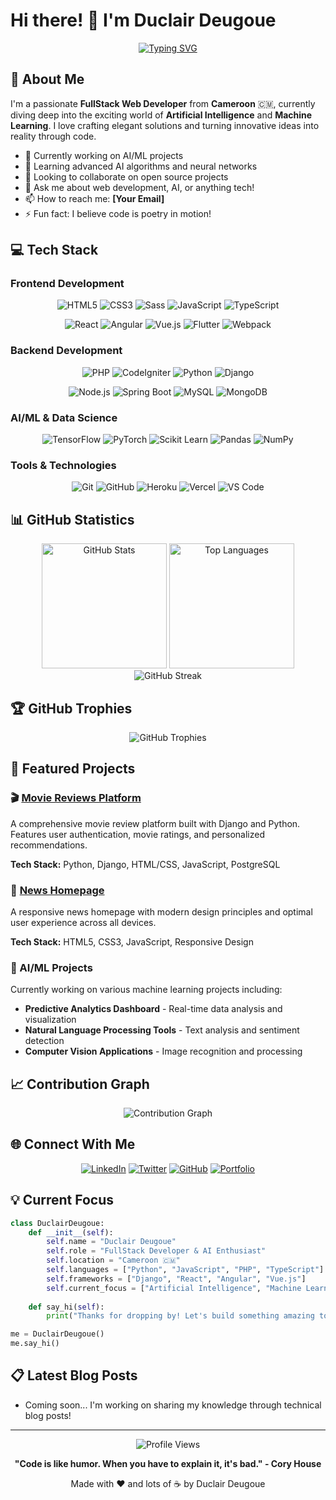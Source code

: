 # Hi there! 👋 I'm Duclair Deugoue

<div align="center">
  
[![Typing SVG](https://readme-typing-svg.herokuapp.com?font=Fira+Code&pause=1000&color=36BCF7&center=true&vCenter=true&width=435&lines=Cameroonian+FullStack+Developer;AI+%26+ML+Enthusiast;Building+the+Future+with+Code)](https://git.io/typing-svg)

</div>

## 🚀 About Me

I'm a passionate **FullStack Web Developer** from **Cameroon** 🇨🇲, currently diving deep into the exciting world of **Artificial Intelligence** and **Machine Learning**. I love crafting elegant solutions and turning innovative ideas into reality through code.

- 🔭 Currently working on AI/ML projects
- 🌱 Learning advanced AI algorithms and neural networks
- 👯 Looking to collaborate on open source projects
- 💬 Ask me about web development, AI, or anything tech!
- 📫 How to reach me: **[Your Email]**
- ⚡ Fun fact: I believe code is poetry in motion!

## 💻 Tech Stack

### Frontend Development
<p align="center">
  <img src="https://img.shields.io/badge/HTML5-E34F26?style=for-the-badge&logo=html5&logoColor=white" alt="HTML5"/>
  <img src="https://img.shields.io/badge/CSS3-1572B6?style=for-the-badge&logo=css3&logoColor=white" alt="CSS3"/>
  <img src="https://img.shields.io/badge/Sass-CC6699?style=for-the-badge&logo=sass&logoColor=white" alt="Sass"/>
  <img src="https://img.shields.io/badge/JavaScript-F7DF1E?style=for-the-badge&logo=javascript&logoColor=black" alt="JavaScript"/>
  <img src="https://img.shields.io/badge/TypeScript-007ACC?style=for-the-badge&logo=typescript&logoColor=white" alt="TypeScript"/>
</p>

<p align="center">
  <img src="https://img.shields.io/badge/React-20232A?style=for-the-badge&logo=react&logoColor=61DAFB" alt="React"/>
  <img src="https://img.shields.io/badge/Angular-DD0031?style=for-the-badge&logo=angular&logoColor=white" alt="Angular"/>
  <img src="https://img.shields.io/badge/Vue.js-35495E?style=for-the-badge&logo=vuedotjs&logoColor=4FC08D" alt="Vue.js"/>
  <img src="https://img.shields.io/badge/Flutter-02569B?style=for-the-badge&logo=flutter&logoColor=white" alt="Flutter"/>
  <img src="https://img.shields.io/badge/Webpack-8DD6F9?style=for-the-badge&logo=webpack&logoColor=black" alt="Webpack"/>
</p>

### Backend Development
<p align="center">
  <img src="https://img.shields.io/badge/PHP-777BB4?style=for-the-badge&logo=php&logoColor=white" alt="PHP"/>
  <img src="https://img.shields.io/badge/CodeIgniter-EF4223?style=for-the-badge&logo=codeigniter&logoColor=white" alt="CodeIgniter"/>
  <img src="https://img.shields.io/badge/Python-3776AB?style=for-the-badge&logo=python&logoColor=white" alt="Python"/>
  <img src="https://img.shields.io/badge/Django-092E20?style=for-the-badge&logo=django&logoColor=white" alt="Django"/>
</p>

<p align="center">
  <img src="https://img.shields.io/badge/Node.js-43853D?style=for-the-badge&logo=node.js&logoColor=white" alt="Node.js"/>
  <img src="https://img.shields.io/badge/Spring_Boot-6DB33F?style=for-the-badge&logo=spring&logoColor=white" alt="Spring Boot"/>
  <img src="https://img.shields.io/badge/MySQL-005C84?style=for-the-badge&logo=mysql&logoColor=white" alt="MySQL"/>
  <img src="https://img.shields.io/badge/MongoDB-4EA94B?style=for-the-badge&logo=mongodb&logoColor=white" alt="MongoDB"/>
</p>

### AI/ML & Data Science
<p align="center">
  <img src="https://img.shields.io/badge/TensorFlow-FF6F00?style=for-the-badge&logo=tensorflow&logoColor=white" alt="TensorFlow"/>
  <img src="https://img.shields.io/badge/PyTorch-EE4C2C?style=for-the-badge&logo=pytorch&logoColor=white" alt="PyTorch"/>
  <img src="https://img.shields.io/badge/scikit_learn-F7931E?style=for-the-badge&logo=scikit-learn&logoColor=white" alt="Scikit Learn"/>
  <img src="https://img.shields.io/badge/Pandas-2C2D72?style=for-the-badge&logo=pandas&logoColor=white" alt="Pandas"/>
  <img src="https://img.shields.io/badge/Numpy-777BB4?style=for-the-badge&logo=numpy&logoColor=white" alt="NumPy"/>
</p>

### Tools & Technologies
<p align="center">
  <img src="https://img.shields.io/badge/Git-F05032?style=for-the-badge&logo=git&logoColor=white" alt="Git"/>
  <img src="https://img.shields.io/badge/GitHub-100000?style=for-the-badge&logo=github&logoColor=white" alt="GitHub"/>
  <img src="https://img.shields.io/badge/Heroku-430098?style=for-the-badge&logo=heroku&logoColor=white" alt="Heroku"/>
  <img src="https://img.shields.io/badge/Vercel-000000?style=for-the-badge&logo=vercel&logoColor=white" alt="Vercel"/>
  <img src="https://img.shields.io/badge/VS_Code-0078D4?style=for-the-badge&logo=visual%20studio%20code&logoColor=white" alt="VS Code"/>
</p>

## 📊 GitHub Statistics

<div align="center">
  <img src="https://github-readme-stats.vercel.app/api?username=duclairdeugoue&show_icons=true&theme=tokyonight&hide_border=true&count_private=true" alt="GitHub Stats" height="200"/>
  <img src="https://github-readme-stats.vercel.app/api/top-langs/?username=duclairdeugoue&layout=compact&theme=tokyonight&hide_border=true" alt="Top Languages" height="200"/>
</div>

<div align="center">
  <img src="https://github-readme-streak-stats.herokuapp.com/?user=duclairdeugoue&theme=tokyonight&hide_border=true" alt="GitHub Streak"/>
</div>

## 🏆 GitHub Trophies
<div align="center">
  <img src="https://github-profile-trophy.vercel.app/?username=duclairdeugoue&theme=tokyonight&no-frame=true&row=1&column=6" alt="GitHub Trophies"/>
</div>

## 🚀 Featured Projects

### 🎬 [Movie Reviews Platform](https://duclairdeugoue.pythonanywhere.com/)
A comprehensive movie review platform built with Django and Python. Features user authentication, movie ratings, and personalized recommendations.

**Tech Stack:** Python, Django, HTML/CSS, JavaScript, PostgreSQL

### 📰 [News Homepage](https://duclairdeugoue.github.io/fmc-news-homepage/)
A responsive news homepage with modern design principles and optimal user experience across all devices.

**Tech Stack:** HTML5, CSS3, JavaScript, Responsive Design

### 🤖 AI/ML Projects
Currently working on various machine learning projects including:
- **Predictive Analytics Dashboard** - Real-time data analysis and visualization
- **Natural Language Processing Tools** - Text analysis and sentiment detection
- **Computer Vision Applications** - Image recognition and processing

## 📈 Contribution Graph
<div align="center">
  <img src="https://github-readme-activity-graph.vercel.app/graph?username=duclairdeugoue&theme=tokyo-night&hide_border=true" alt="Contribution Graph"/>
</div>

## 🌐 Connect With Me

<div align="center">
  
[![LinkedIn](https://img.shields.io/badge/LinkedIn-0077B5?style=for-the-badge&logo=linkedin&logoColor=white)](https://linkedin.com/in/duclairdeugoue)
[![Twitter](https://img.shields.io/badge/Twitter-1DA1F2?style=for-the-badge&logo=twitter&logoColor=white)](https://twitter.com/duclairdeugoue)
[![GitHub](https://img.shields.io/badge/GitHub-100000?style=for-the-badge&logo=github&logoColor=white)](https://github.com/duclairdeugoue)
[![Portfolio](https://img.shields.io/badge/Portfolio-FF5722?style=for-the-badge&logo=google-chrome&logoColor=white)](https://duclairdeugoue.github.io)

</div>

## 💡 Current Focus

```python
class DuclairDeugoue:
    def __init__(self):
        self.name = "Duclair Deugoue"
        self.role = "FullStack Developer & AI Enthusiast"
        self.location = "Cameroon 🇨🇲"
        self.languages = ["Python", "JavaScript", "PHP", "TypeScript"]
        self.frameworks = ["Django", "React", "Angular", "Vue.js"]
        self.current_focus = ["Artificial Intelligence", "Machine Learning", "Deep Learning"]
        
    def say_hi(self):
        print("Thanks for dropping by! Let's build something amazing together!")

me = DuclairDeugoue()
me.say_hi()
```

## 📋 Latest Blog Posts
<!-- BLOG-POST-LIST:START -->
- Coming soon... I'm working on sharing my knowledge through technical blog posts!
<!-- BLOG-POST-LIST:END -->

---

<div align="center">
  <img src="https://komarev.com/ghpvc/?username=duclairdeugoue&style=for-the-badge&color=blue" alt="Profile Views"/>
</div>

<div align="center">
  
**"Code is like humor. When you have to explain it, it's bad." - Cory House**

Made with ❤️ and lots of ☕ by Duclair Deugoue

</div>
